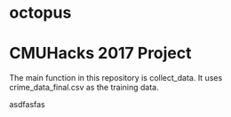 # octopus
CMUHacks 2017 Project
=======
The main function in this repository is collect_data. It uses crime_data_final.csv as the training data. 

asdfasfas
